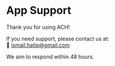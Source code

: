 # App Support

Thank you for using ACH!  

If you need support, please contact us at:  
📧 ismail.hatip@gmail.com 

We aim to respond within 48 hours.  
